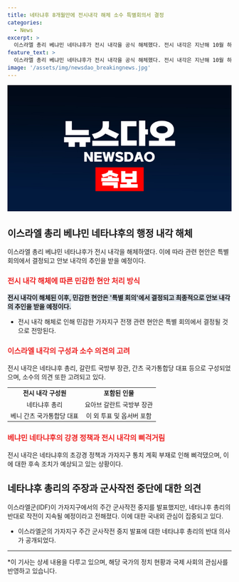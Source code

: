 ```yaml
---
title: 네타냐후 8개월만에 전시내각 해체 소수 특별회의서 결정
categories:
  - News
excerpt: >
  이스라엘 총리 베냐민 네타냐후가 전시 내각을 공식 해체했다. 전시 내각은 지난해 10월 하마스와의 전쟁이 시작된 직후 꾸려졌으며, 8개월 만에 해체됐다. 해체 후 가자지구 전쟁 관련 현안은 '특별 회의'에서 결정될 것으로 전망되며, 극우 성향 정치인 이타마르 벤-그비르 국가안보 장관은 참여하지 않을 것으로 보인다. 또한 이스라엘군이 주간 군사작전 중지를 발표했지만 네타냐후 총리가 작전을 지속하겠다고 밝혀 국내 정치적인 갈등이 예상된다. 이에 대한 국제 구호 기구들의 비판도 이어졌다.
feature_text: >
  이스라엘 총리 베냐민 네타냐후가 전시 내각을 공식 해체했다. 전시 내각은 지난해 10월 하마스와의 전쟁이 시작된 직후 꾸려졌으며, 8개월 만에 해체됐다. 해체 후 가자지구 전쟁 관련 현안은 '특별 회의'에서 결정될 것으로 전망되며, 극우 성향 정치인 이타마르 벤-그비르 국가안보 장관은 참여하지 않을 것으로 보인다. 또한 이스라엘군이 주간 군사작전 중지를 발표했지만 네타냐후 총리가 작전을 지속하겠다고 밝혀 국내 정치적인 갈등이 예상된다. 이에 대한 국제 구호 기구들의 비판도 이어졌다.
image: '/assets/img/newsdao_breakingnews.jpg'
---
```


<p><img src="/assets/img/newsdao_breakingnews.jpg" alt="implanttips 속보" /></p>

<h2 data-ke-size="size26">이스라엘 총리 베냐민 네타냐후의 행정 내각 해체</h2>

<p data-ke-size="size16">이스라엘 총리 베냐민 네타냐후가 전시 내각을 해체하였다. 이에 따라 관련 현안은 특별 회의에서 결정되고 안보 내각의 추인을 받을 예정이다.</p>

<h3><b><span style="color: #ee2323;">전시 내각 해체에 따른 민감한 현안 처리 방식</span></b></h3>

<p data-ke-size="size16"><b><span style="background-color: #21538527;">전시 내각이 해체된 이후, 민감한 현안은 '특별 회의'에서 결정되고 최종적으로 안보 내각의 추인을 받을 예정이다.</span></b></p>

<ul>
  <li>전시 내각 해체로 인해 민감한 가자지구 전쟁 관련 현안은 특별 회의에서 결정될 것으로 전망된다.</li>
</ul>

<h3><b><span style="color: #ee2323;">이스라엘 내각의 구성과 소수 의견의 고려</span></b></h3>

<p data-ke-size="size16">전시 내각은 네타냐후 총리, 갈란트 국방부 장관, 간츠 국가통합당 대표 등으로 구성되었으며, 소수의 의견 또한 고려되고 있다.</p>

<table>
  <tr>
    <td style="text-align: center; height: 17px;"><b>전시 내각 구성원</b></td>
    <td style="text-align: center; height: 17px;"><b>포함된 인물</b></td>
  </tr>
  <tr>
    <td style="text-align: center; height: 17px;">네타냐후 총리</td>
    <td style="text-align: center; height: 17px;">요아브 갈란트 국방부 장관</td>
  </tr>
  <tr>
    <td style="text-align: center; height: 17px;">베니 간츠 국가통합당 대표</td>
    <td style="text-align: center; height: 17px;">이 외 투표 및 옵서버 포함</td>
  </tr>
</table>

<h3><b><span style="color: #ee2323;">베냐민 네타냐후의 강경 정책과 전시 내각의 삐걱거림</span></b></h3>

<p data-ke-size="size16">전시 내각은 네타냐후의 초강경 정책과 가자지구 통치 계획 부재로 인해 삐걱댔으며, 이에 대한 후속 조치가 예상되고 있는 상황이다.</p>

<h2 data-ke-size="size26">네타냐후 총리의 주장과 군사작전 중단에 대한 의견</h2>

<p data-ke-size="size16">이스라엘군(IDF)이 가자지구에서의 주간 군사작전 중지를 발표했지만, 네타냐후 총리의 반대로 작전이 지속될 예정이라고 전해졌다. 이에 대한 국내외 관심이 집중되고 있다.</p>

<ul>
  <li>이스라엘군의 가자지구 주간 군사작전 중지 발표에 대한 네타냐후 총리의 반대 의사가 공개되었다.</li>
</ul>

<hr>

<p data-ke-size="size16">*이 기사는 상세 내용을 다루고 있으며, 해당 국가의 정치 현황과 국제 사회의 관심사를 반영하고 있습니다.</p>

